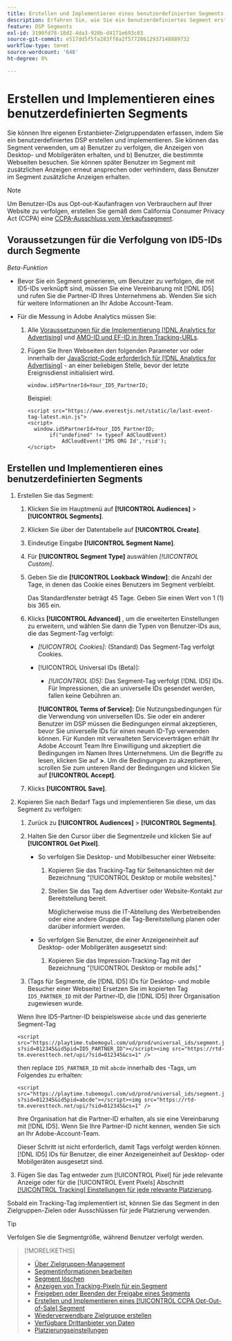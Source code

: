 ```yaml
---
title: Erstellen und Implementieren eines benutzerdefinierten Segments
description: Erfahren Sie, wie Sie ein benutzerdefiniertes Segment erstellen und implementieren, um Benutzer zu verfolgen, die Anzeigen oder Benutzern ausgesetzt sind, die Ihre Webseiten besuchen.
feature: DSP Segments
exl-id: 3190fd78-18d2-4da3-920b-d4171e693c03
source-git-commit: e517dd5f5fa283ff8a2f57728612937148889732
workflow-type: tm+mt
source-wordcount: '648'
ht-degree: 0%

---
```


# Erstellen und Implementieren eines benutzerdefinierten Segments

Sie können Ihre eigenen Erstanbieter-Zielgruppendaten erfassen, indem Sie ein benutzerdefiniertes DSP erstellen und implementieren. Sie können das Segment verwenden, um a) Benutzer zu verfolgen, die Anzeigen von Desktop- und Mobilgeräten erhalten, und b) Benutzer, die bestimmte Webseiten besuchen. Sie können später Benutzer im Segment mit zusätzlichen Anzeigen erneut ansprechen oder verhindern, dass Benutzer im Segment zusätzliche Anzeigen erhalten.

>[!NOTE]
>
>Um Benutzer-IDs aus Opt-out-Kaufanfragen von Verbrauchern auf Ihrer Website zu verfolgen, erstellen Sie gemäß dem California Consumer Privacy Act (CCPA) eine [CCPA-Ausschluss vom Verkaufssegment](ccpa-opt-out-segment-create.md).

## Voraussetzungen für die Verfolgung von ID5-IDs durch Segmente

*Beta-Funktion*

* Bevor Sie ein Segment generieren, um Benutzer zu verfolgen, die mit ID5-IDs verknüpft sind, müssen Sie eine Vereinbarung mit [!DNL ID5] und rufen Sie die Partner-ID Ihres Unternehmens ab. Wenden Sie sich für weitere Informationen an Ihr Adobe Account-Team.

* Für die Messung in Adobe Analytics müssen Sie:

   1. Alle [Voraussetzungen für die Implementierung [!DNL Analytics for Advertising]](/help/integrations/analytics/prerequisites.md) und [AMO-ID und EF-ID in Ihren Tracking-URLs](/help/integrations/analytics/ids.md).

   1. Fügen Sie Ihren Webseiten den folgenden Parameter vor oder innerhalb der [JavaScript-Code erforderlich für [!DNL Analytics for Advertising]](/help/integrations/analytics/javascript.md) - an einer beliebigen Stelle, bevor der letzte Ereignisdienst initialisiert wird.

      ```window.id5PartnerId=Your_ID5_PartnerID;```

      Beispiel:

      ```
      <script src="https://www.everestjs.net/static/le/last-event-tag-latest.min.js">
      <script>
        window.id5PartnerId=Your_ID5_PartnerID;
             if("undefined" != typeof AdCloudEvent)
                 AdCloudEvent('IMS ORG Id','rsid');
      </script>
      ```

## Erstellen und Implementieren eines benutzerdefinierten Segments

1. Erstellen Sie das Segment:

   1. Klicken Sie im Hauptmenü auf **[!UICONTROL Audiences]** > **[!UICONTROL Segments]**.

   1. Klicken Sie über der Datentabelle auf **[!UICONTROL Create]**.

   1. Eindeutige Eingabe **[!UICONTROL Segment Name]**.

   1. Für **[!UICONTROL Segment Type]** auswählen *[!UICONTROL Custom]*.

   1. Geben Sie die **[!UICONTROL Lookback Window]**: die Anzahl der Tage, in denen das Cookie eines Benutzers im Segment verbleibt.

      Das Standardfenster beträgt 45 Tage. Geben Sie einen Wert von 1 (1) bis 365 ein.

   1. Klicks **[!UICONTROL Advanced]** , um die erweiterten Einstellungen zu erweitern, und wählen Sie dann die Typen von Benutzer-IDs aus, die das Segment-Tag verfolgt:

      * *[!UICONTROL Cookies]:* (Standard) Das Segment-Tag verfolgt Cookies.

      * [!UICONTROL Universal IDs (Beta)]:

         * *[!UICONTROL ID5]:* Das Segment-Tag verfolgt [!DNL ID5] IDs. Für Impressionen, die an universelle IDs gesendet werden, fallen keine Gebühren an.

        **[!UICONTROL Terms of Service]:** Die Nutzungsbedingungen für die Verwendung von universellen IDs. Sie oder ein anderer Benutzer im DSP müssen die Bedingungen einmal akzeptieren, bevor Sie universelle IDs für einen neuen ID-Typ verwenden können. Für Kunden mit verwalteten Serviceverträgen erhält Ihr Adobe Account Team Ihre Einwilligung und akzeptiert die Bedingungen im Namen Ihres Unternehmens. Um die Begriffe zu lesen, klicken Sie auf **>**. Um die Bedingungen zu akzeptieren, scrollen Sie zum unteren Rand der Bedingungen und klicken Sie auf **[!UICONTROL Accept]**.

   1. Klicks **[!UICONTROL Save]**.

1. Kopieren Sie nach Bedarf Tags und implementieren Sie diese, um das Segment zu verfolgen:

   1. Zurück zu **[!UICONTROL Audiences]** > **[!UICONTROL Segments]**.

   1. Halten Sie den Cursor über die Segmentzeile und klicken Sie auf **[!UICONTROL Get Pixel]**.

      * So verfolgen Sie Desktop- und Mobilbesucher einer Webseite:

         1. Kopieren Sie das Tracking-Tag für Seitenansichten mit der Bezeichnung &quot;[!UICONTROL Desktop or mobile websites].&quot;

         1. Stellen Sie das Tag dem Advertiser oder Website-Kontakt zur Bereitstellung bereit.

            Möglicherweise muss die IT-Abteilung des Werbetreibenden oder eine andere Gruppe die Tag-Bereitstellung planen oder darüber informiert werden.

      * So verfolgen Sie Benutzer, die einer Anzeigeneinheit auf Desktop- oder Mobilgeräten ausgesetzt sind:

         1. Kopieren Sie das Impression-Tracking-Tag mit der Bezeichnung &quot;[!UICONTROL Desktop or mobile ads].&quot;

   1. (Tags für Segmente, die [!DNL ID5] IDs für Desktop- und mobile Besucher einer Webseite) Ersetzen Sie im kopierten Tag `ID5_PARTNER_ID` mit der Partner-ID, die [!DNL ID5] Ihrer Organisation zugewiesen wurde.

   Wenn Ihre ID5-Partner-ID beispielsweise `abcde` und das generierte Segment-Tag

   ```<script src="https://playtime.tubemogul.com/ud/prod/universal_ids/segment.js?sid=012345&id5pid=ID5_PARTNER_ID"></script><img src="https://rtd-tm.everesttech.net/upi/?sid=012345&cs=1" />```

   then replace `ID5_PARTNER_ID` mit `abcde` innerhalb des -Tags, um Folgendes zu erhalten:

   ```<script src="https://playtime.tubemogul.com/ud/prod/universal_ids/segment.js?sid=012345&id5pid=abcde"></script><img src="https://rtd-tm.everesttech.net/upi/?sid=012345&cs=1" />```

   Ihre Organisation hat die Partner-ID erhalten, als sie eine Vereinbarung mit [!DNL ID5]. Wenn Sie Ihre Partner-ID nicht kennen, wenden Sie sich an Ihr Adobe-Account-Team.

   Dieser Schritt ist nicht erforderlich, damit Tags verfolgt werden können. [!DNL ID5] IDs für Benutzer, die einer Anzeigeneinheit auf Desktop- oder Mobilgeräten ausgesetzt sind.

1. Fügen Sie das Tag entweder zum [!UICONTROL Pixel] für jede relevante Anzeige oder für die [!UICONTROL Event Pixels] Abschnitt [[!UICONTROL Tracking] Einstellungen für jede relevante Platzierung](/help/dsp/campaign-management/placements/placement-settings.md#placement-tracking).

Sobald ein Tracking-Tag implementiert ist, können Sie das Segment in den Zielgruppen-Zielen oder Ausschlüssen für jede Platzierung verwenden.

>[!TIP]
>
>Verfolgen Sie die Segmentgröße, während Benutzer verfolgt werden.

>[!MORELIKETHIS]
>
>* [Über Zielgruppen-Management](audience-about.md)
>* [Segmentinformationen bearbeiten](segment-edit.md)
>* [Segment löschen](segment-delete.md)
>* [Anzeigen von Tracking-Pixeln für ein Segment](segment-view-pixels.md)
>* [Freigeben oder Beenden der Freigabe eines Segments](segment-share.md)
>* [Erstellen und Implementieren eines [!UICONTROL CCPA Opt-Out-of-Sale] Segment](ccpa-opt-out-segment-create.md)
>* [Wiederverwendbare Zielgruppe erstellen](reusable-audience-create.md)
>* [Verfügbare Drittanbieter von Daten](third-party-data-providers.md)
>* [Platzierungseinstellungen](/help/dsp/campaign-management/placements/placement-settings.md)
